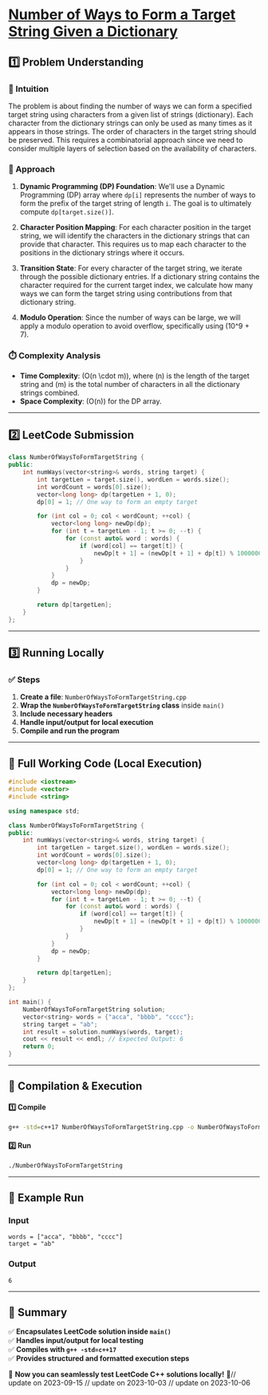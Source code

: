 # **[Number of Ways to Form a Target String Given a Dictionary](https://leetcode.com/problems/number-of-ways-to-form-a-target-string-given-a-dictionary/description/)**  

## **1️⃣ Problem Understanding**  
### **📌 Intuition**  
The problem is about finding the number of ways we can form a specified target string using characters from a given list of strings (dictionary). Each character from the dictionary strings can only be used as many times as it appears in those strings. The order of characters in the target string should be preserved. This requires a combinatorial approach since we need to consider multiple layers of selection based on the availability of characters.

### **🚀 Approach**  
1. **Dynamic Programming (DP) Foundation**: We'll use a Dynamic Programming (DP) array where `dp[i]` represents the number of ways to form the prefix of the target string of length `i`. The goal is to ultimately compute `dp[target.size()]`.
  
2. **Character Position Mapping**: For each character position in the target string, we will identify the characters in the dictionary strings that can provide that character. This requires us to map each character to the positions in the dictionary strings where it occurs.

3. **Transition State**: For every character of the target string, we iterate through the possible dictionary entries. If a dictionary string contains the character required for the current target index, we calculate how many ways we can form the target string using contributions from that dictionary string.

4. **Modulo Operation**: Since the number of ways can be large, we will apply a modulo operation to avoid overflow, specifically using \(10^9 + 7\).

### **⏱️ Complexity Analysis**  
- **Time Complexity**: \(O(n \cdot m)\), where \(n\) is the length of the target string and \(m\) is the total number of characters in all the dictionary strings combined.  
- **Space Complexity**: \(O(n)\) for the DP array.  

---  

## **2️⃣ LeetCode Submission**  
```cpp
class NumberOfWaysToFormTargetString {
public:
    int numWays(vector<string>& words, string target) {
        int targetLen = target.size(), wordLen = words.size();
        int wordCount = words[0].size();
        vector<long long> dp(targetLen + 1, 0);
        dp[0] = 1; // One way to form an empty target

        for (int col = 0; col < wordCount; ++col) {
            vector<long long> newDp(dp);
            for (int t = targetLen - 1; t >= 0; --t) {
                for (const auto& word : words) {
                    if (word[col] == target[t]) {
                        newDp[t + 1] = (newDp[t + 1] + dp[t]) % 1000000007;
                    }
                }
            }
            dp = newDp;
        }

        return dp[targetLen];
    }
};  
```  

---  

## **3️⃣ Running Locally**  
### **✅ Steps**  
1. **Create a file**: `NumberOfWaysToFormTargetString.cpp`  
2. **Wrap the `NumberOfWaysToFormTargetString` class** inside `main()`  
3. **Include necessary headers**  
4. **Handle input/output for local execution**  
5. **Compile and run the program**  

---  

## **📝 Full Working Code (Local Execution)**  
```cpp
#include <iostream>
#include <vector>
#include <string>

using namespace std;

class NumberOfWaysToFormTargetString {
public:
    int numWays(vector<string>& words, string target) {
        int targetLen = target.size(), wordLen = words.size();
        int wordCount = words[0].size();
        vector<long long> dp(targetLen + 1, 0);
        dp[0] = 1; // One way to form an empty target

        for (int col = 0; col < wordCount; ++col) {
            vector<long long> newDp(dp);
            for (int t = targetLen - 1; t >= 0; --t) {
                for (const auto& word : words) {
                    if (word[col] == target[t]) {
                        newDp[t + 1] = (newDp[t + 1] + dp[t]) % 1000000007;
                    }
                }
            }
            dp = newDp;
        }

        return dp[targetLen];
    }
};

int main() {
    NumberOfWaysToFormTargetString solution;
    vector<string> words = {"acca", "bbbb", "cccc"};
    string target = "ab";
    int result = solution.numWays(words, target);
    cout << result << endl; // Expected Output: 6
    return 0;
}
```  

---  

## **🔧 Compilation & Execution**  
#### **1️⃣ Compile**  
```bash
g++ -std=c++17 NumberOfWaysToFormTargetString.cpp -o NumberOfWaysToFormTargetString
```  

#### **2️⃣ Run**  
```bash
./NumberOfWaysToFormTargetString
```  

---  

## **🎯 Example Run**  
### **Input**  
```
words = ["acca", "bbbb", "cccc"]
target = "ab"
```  
### **Output**  
```
6
```  

---  

## **📌 Summary**  
✅ **Encapsulates LeetCode solution inside `main()`**  
✅ **Handles input/output for local testing**  
✅ **Compiles with `g++ -std=c++17`**  
✅ **Provides structured and formatted execution steps**  

🚀 **Now you can seamlessly test LeetCode C++ solutions locally!** 🚀// update on 2023-09-15
// update on 2023-10-03
// update on 2023-10-06
